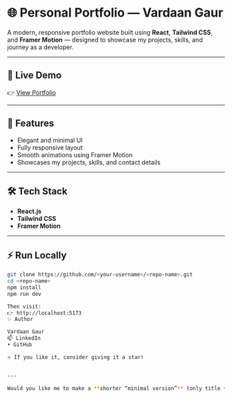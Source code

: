 # 🌐 Personal Portfolio — Vardaan Gaur

A modern, responsive portfolio website built using **React**, **Tailwind CSS**, and **Framer Motion** — designed to showcase my projects, skills, and journey as a developer.

---

## 🔗 Live Demo
👉 [View Portfolio](https://portfolio-vardaan-9h32-haebutn3m-vardaangaurs-projects.vercel.app)

---

## 🚀 Features
- Elegant and minimal UI  
- Fully responsive layout  
- Smooth animations using Framer Motion  
- Showcases my projects, skills, and contact details  

---

## 🛠️ Tech Stack
- **React.js**
- **Tailwind CSS**
- **Framer Motion**

---

## ⚡ Run Locally
```bash
git clone https://github.com/<your-username>/<repo-name>.git
cd <repo-name>
npm install
npm run dev

Then visit:
👉 http://localhost:5173
✨ Author

Vardaan Gaur
📫 LinkedIn
• GitHub

⭐ If you like it, consider giving it a star!


---

Would you like me to make a **shorter “minimal version”** (only title + live link + tech stack + author)? That one looks super clean for portfolio repos.

